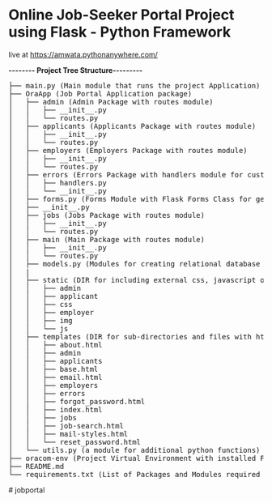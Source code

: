 # Online Job-Seeker Portal Project using Flask - Python Framework
live at https://amwata.pythonanywhere.com/


<b>-------- Project Tree Structure---------</b>

<pre>
├── main.py (Main module that runs the project Application)
├── OraApp (Job Portal Application package)
│   ├── admin (Admin Package with routes module)
│   │   ├── __init__.py
│   │   └── routes.py
│   ├── applicants (Applicants Package with routes module)
│   │   ├── __init__.py
│   │   └── routes.py
│   ├── employers (Employers Package with routes module)
│   │   ├── __init__.py
│   │   └── routes.py
│   ├── errors (Errors Package with handlers module for custom errors)
│   │   ├── handlers.py
│   │   └── __init__.py
│   ├── forms.py (Forms Module with Flask Forms Class for generating html forms)
│   ├── __init__.py
│   ├── jobs (Jobs Package with routes module)
│   │   ├── __init__.py
│   │   └── routes.py
│   ├── main (Main Package with routes module)
│   │   ├── __init__.py
│   │   └── routes.py
│   ├── models.py (Modules for creating relational database tables)
│   |
│   ├── static (DIR for including external css, javascript or images)
│   │   ├── admin
│   │   ├── applicant
│   │   ├── css
│   │   ├── employer
│   │   ├── img
│   │   └── js
│   ├── templates (DIR for sub-directories and files with html contents)
│   │   ├── about.html
│   │   ├── admin
│   │   ├── applicants
│   │   ├── base.html
│   │   ├── email.html
│   │   ├── employers
│   │   ├── errors
│   │   ├── forgot_password.html
│   │   ├── index.html
│   │   ├── jobs
│   │   ├── job-search.html
│   │   ├── mail-styles.html
│   │   └── reset_password.html
│   └── utils.py (a module for additional python functions)
├── oracom-env (Project Virtual Environment with installed Flask App requirements)
├── README.md
└── requirements.txt (List of Packages and Modules required for the Application)
</pre>
#   j o b p o r t a l  
 